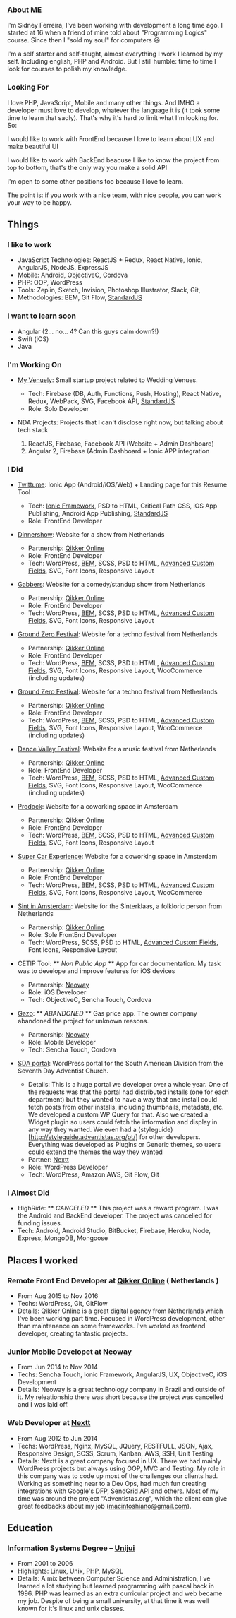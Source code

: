 ### About ME ###

I'm Sidney Ferreira, I've been working with development a long time ago. 
I started at 16 when a friend of mine told about "Programming Logics" course.
Since then I "sold my soul" for computers :laughing:

I'm a self starter and self-taught, almost everything I work I learned by my self. Including english, PHP and Android.
But I still humble: time to time I look for courses to polish my knowledge.

### Looking For ###

I love PHP, JavaScript, Mobile and many other things. And IMHO a developer must love to develop, whatever the language it is (it took some time to learn that sadly). That's why it's hard to limit what I'm looking for. So:

I would like to work with FrontEnd because I love to learn about UX and make beautiful UI

I would like to work with BackEnd beacuse I like to know the project from top to bottom, that's the only way you make a solid API

I'm open to some other positions too because I love to learn. 

The point is: if you work with a nice team, with nice people, you can work your way to be happy.

## Things ##

### I like to work ###

* JavaScript Technologies: ReactJS + Redux, React Native, Ionic, AngularJS, NodeJS, ExpressJS
* Mobile: Android, ObjectiveC, Cordova
* PHP: OOP, WordPress
* Tools: Zeplin, Sketch, Invision, Photoshop Illustrator, Slack, Git,
* Methodologies: BEM, Git Flow, [StandardJS](https://standardjs.com/)
 
### I want to learn soon ###

* Angular (2... no... 4? Can this guys calm down?!)
* Swift (iOS)
* Java

### I'm Working On ###

* [My Venuely](http://myvenuely.com/): Small startup project related to Wedding Venues.
  * Tech: Firebase (DB, Auth, Functions, Push, Hosting), 
   React Native, 
   Redux, 
   WebPack, 
   SVG,
   Facebook API, 
  [StandardJS](https://standardjs.com/)
  * Role: Solo Developer

* NDA Projects: Projects that I can't disclose right now, but talking about tech stack
  1. ReactJS, Firebase, Facebook API (Website + Admin Dashboard)
  2. Angular 2, Firebase (Admin Dashboard + Ionic APP integration

### I Did ###

* [Twittume](http://twittume.com/): Ionic App (Android/iOS/Web) + Landing page for this Resume Tool
  * Tech: [Ionic Framework](http://ionicframework.com/docs/), PSD to HTML, Critical Path CSS, iOS App Publishing, Android App Publishing,
  [StandardJS](https://standardjs.com/)
  * Role: FrontEnd Developer

* [Dinnershow](https://www.dinnershow.nl/): Website for a show from Netherlands
  * Partnership: [Qikker Online](https://qikkeronline.nl/)
  * Role: FrontEnd Developer
  * Tech: WordPress, [BEM](http://getbem.com/introduction/), SCSS, PSD to HTML, [Advanced Custom Fields](https://www.advancedcustomfields.com/), SVG, Font Icons, Responsive Layout

* [Gabbers](https://www.gabbers.nl/): Website for a comedy/standup show from Netherlands
  * Partnership: [Qikker Online](https://qikkeronline.nl/)
  * Role: FrontEnd Developer
  * Tech: WordPress, [BEM](http://getbem.com/introduction/), SCSS, PSD to HTML, [Advanced Custom Fields](https://www.advancedcustomfields.com/), SVG, Font Icons, Responsive Layout

* [Ground Zero Festival](https://www.gabbers.nl/): Website for a techno festival from Netherlands
  * Partnership: [Qikker Online](https://qikkeronline.nl/)
  * Role: FrontEnd Developer
  * Tech: WordPress, [BEM](http://getbem.com/introduction/), SCSS, PSD to HTML, [Advanced Custom Fields](https://www.advancedcustomfields.com/), SVG, Font Icons, Responsive Layout, WooCommerce (including updates)
  
* [Ground Zero Festival](https://www.gabbers.nl/): Website for a techno festival from Netherlands
  * Partnership: [Qikker Online](https://qikkeronline.nl/)
  * Role: FrontEnd Developer
  * Tech: WordPress, [BEM](http://getbem.com/introduction/), SCSS, PSD to HTML, [Advanced Custom Fields](https://www.advancedcustomfields.com/), SVG, Font Icons, Responsive Layout, WooCommerce (including updates)

* [Dance Valley Festival](https://dancevalley.com/): Website for a music festival from Netherlands
  * Partnership: [Qikker Online](https://qikkeronline.nl/)
  * Role: FrontEnd Developer
  * Tech: WordPress, [BEM](http://getbem.com/introduction/), SCSS, PSD to HTML, [Advanced Custom Fields](https://www.advancedcustomfields.com/), SVG, Font Icons, Responsive Layout, WooCommerce (including updates)

* [Prodock](http://www.prodock.nl/): Website for a coworking space in Amsterdam
  * Partnership: [Qikker Online](https://qikkeronline.nl/)
  * Role: FrontEnd Developer
  * Tech: WordPress, [BEM](http://getbem.com/introduction/), SCSS, PSD to HTML, [Advanced Custom Fields](https://www.advancedcustomfields.com/), SVG, Font Icons, Responsive Layout
  
* [Super Car Experience](https://www.superexperience.com/): Website for a coworking space in Amsterdam
  * Partnership: [Qikker Online](https://qikkeronline.nl/)
  * Role: FrontEnd Developer
  * Tech: WordPress, [BEM](http://getbem.com/introduction/), SCSS, PSD to HTML, [Advanced Custom Fields](https://www.advancedcustomfields.com/), SVG, Font Icons, Responsive Layout, WooCommerce
 
* [Sint in Amsterdam](http://www.prodock.nl/): Website for the Sinterklaas, a folkloric person from Netherlands
  * Partnership: [Qikker Online](https://qikkeronline.nl/)
  * Role: Sole FrontEnd Developer
  * Tech: WordPress, SCSS, PSD to HTML, [Advanced Custom Fields](https://www.advancedcustomfields.com/), Font Icons, Responsive Layout

* CETIP Tool: ** *Non Public App* ** App for car documentation. My task was to develope and improve features for iOS devices 
  * Partnership: [Neoway](http://www.neoway.com.br/)
  * Role: iOS Developer
  * Tech: ObjectiveC, Sencha Touch, Cordova

* [Gazo](https://play.google.com/store/apps/details?id=br.com.neoway.gazo): ** *ABANDONED* ** Gas price app. The owner company abandoned the project for unknown reasons.
  * Partnership: [Neoway](http://www.neoway.com.br/)
  * Role: Mobile Developer
  * Tech: Sencha Touch, Cordova

* [SDA portal](http://www.adventistas.org/pt/): WordPress portal for the South American Division from the Seventh Day Adventist Church.
  * Details: This is a huge portal we developer over a whole year. One of the requests was that the portal had distributed installs (one for each department) but they wanted to have a way that one install could fetch posts from other installs, including thumbnails, metadata, etc. We developed a custom WP Query for that. Also we created a Widget plugin so users could fetch the information and display in any way they wanted. We even had a (styleguide)[http://styleguide.adventistas.org/pt/] for other developers. Everything was developed as Plugins or Generic themes, so users could extend the themes the way they wanted
  * Partner: [Nextt](http://www.nextt.com.br/)
  * Role: WordPress Developer
  * Tech: WordPress, Amazon AWS, Git Flow, Git

### I Almost Did ###

* HighRide: ** *CANCELED* ** This project was a reward program. I was the Android and BackEnd developer. The project was cancelled for funding issues.
 * Tech: Android, Android Studio, BitBucket, Firebase, Heroku, Node, Express, MongoDB, Mongoose

## Places I worked ##

### Remote Front End Developer at [Qikker Online](https://qikkeronline.nl/) ( Netherlands ) ###
 * From Aug 2015 to Nov 2016
 * Techs: WordPress, Git, GitFlow
 * Details: Qikker Online is a great digital agency from Netherlands which I've been working part time. Focused in WordPress development, other than maintenance on some frameworks. I've worked as frontend developer, creating fantastic projects.

### Junior Mobile Developet at [Neoway](http://www.neoway.com.br/) ###
 * From Jun 2014 to Nov 2014
 * Techs: Sencha Touch, Ionic Framework, AngularJS, UX, ObjectiveC, iOS Development
 * Details: Neoway is a great technology company in Brazil and outside of it. My releationship there was short because the project was cancelled and I was laid off.
 
### Web Developer at [Nextt](http://www.nextt.com.br/) ### 
 * From Aug 2012 to Jun 2014
 * Techs: WordPress, Nginx, MySQL, JQuery, RESTFULL, JSON, Ajax, Responsive Design, SCSS, Scrum, Kanban, AWS, SSH, Unit Testing
 * Details: Nextt is a great company focused in UX. There we had mainly WordPress projects but always using OOP, MVC and Testing. My role in this company was to code up most of the challenges our clients had. Working as something near to a Dev Ops, had much fun creating integrations with Google's DFP, SendGrid API and others. Most of my time was around the project "Adventistas.org", which the client can give great feedbacks about my job (macintoshiano@gmail.com).

## Education ##

### Information Systems Degree – [Unijui](http://www.unijui.edu.br/) ###
 * From 2001 to 2006
 * Highlights: Linux, Unix, PHP, MySQL
 * Details: A mix between Computer Science and Administration, I ve learned a lot studying but learned programming with pascal back in 1996. PHP was learned as an extra curricular project and web became my job. Despite of being a small university, at that time it was well known for it's linux and unix classes.
 
 

